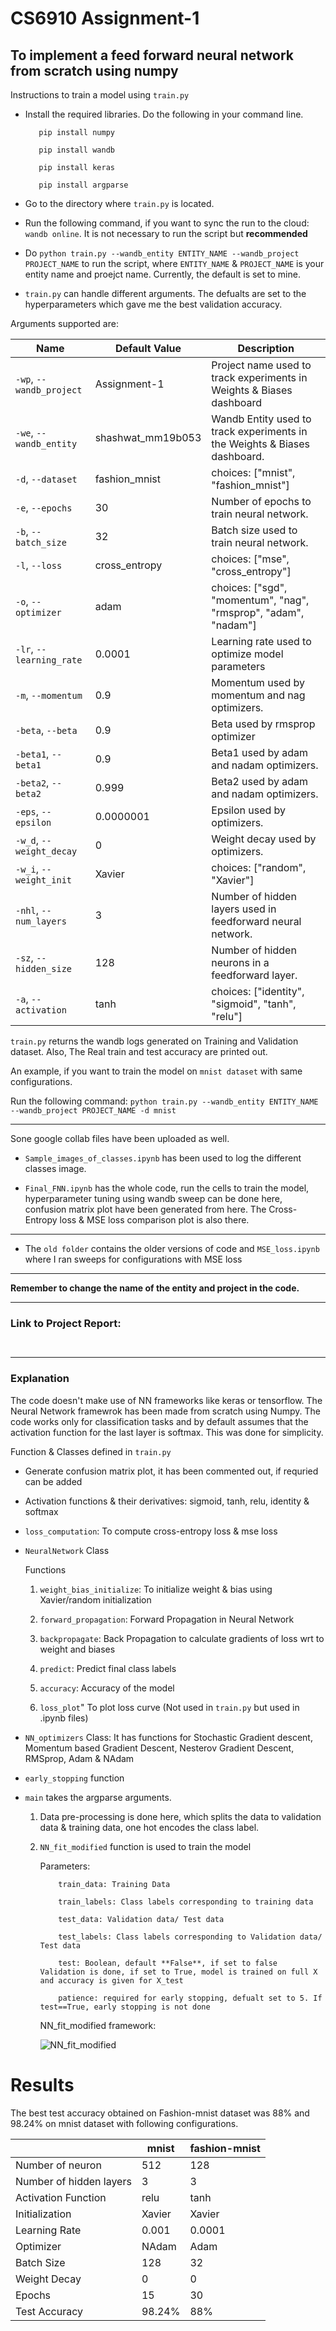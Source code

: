 # CS6910 Assignment-1

## **To implement a feed forward neural network from scratch using numpy**

Instructions to train a model using ```train.py```

- Install the required libraries. Do the following in your command line.
        
         pip install numpy
         
         pip install wandb
         
         pip install keras
         
         pip install argparse
         
- Go to the directory where ```train.py``` is located.

- Run the following command, if you want to sync the run to the cloud: ```wandb online```. It is not necessary to run the script but **recommended**

- Do ```python train.py --wandb_entity ENTITY_NAME --wandb_project PROJECT_NAME``` to run the script, where ```ENTITY_NAME``` & ```PROJECT_NAME``` is your entity name and proejct name. Currently, the default is set to mine.

- ```train.py``` can handle different arguments. The defualts are set to the hyperparameters which gave me the best validation accuracy.
     
 Arguments supported are:
     
| Name | Default Value | Description |
| --- | ------------- | ----------- |
| `-wp`, `--wandb_project` | Assignment-1 | Project name used to track experiments in Weights & Biases dashboard |
| `-we`, `--wandb_entity` | shashwat_mm19b053  | Wandb Entity used to track experiments in the Weights & Biases dashboard. |
| `-d`, `--dataset` | fashion_mnist | choices:  ["mnist", "fashion_mnist"] |
| `-e`, `--epochs` | 30 |  Number of epochs to train neural network.|
| `-b`, `--batch_size` | 32 | Batch size used to train neural network. | 
| `-l`, `--loss` | cross_entropy | choices:  ["mse", "cross_entropy"] |
| `-o`, `--optimizer` | adam | choices:  ["sgd", "momentum", "nag", "rmsprop", "adam", "nadam"] | 
| `-lr`, `--learning_rate` | 0.0001 | Learning rate used to optimize model parameters | 
| `-m`, `--momentum` | 0.9 | Momentum used by momentum and nag optimizers. |
| `-beta`, `--beta` | 0.9 | Beta used by rmsprop optimizer | 
| `-beta1`, `--beta1` | 0.9 | Beta1 used by adam and nadam optimizers. | 
| `-beta2`, `--beta2` | 0.999 | Beta2 used by adam and nadam optimizers. |
| `-eps`, `--epsilon` | 0.0000001 | Epsilon used by optimizers. |
| `-w_d`, `--weight_decay` | 0 | Weight decay used by optimizers. |
| `-w_i`, `--weight_init` | Xavier | choices:  ["random", "Xavier"] | 
| `-nhl`, `--num_layers` | 3 | Number of hidden layers used in feedforward neural network. | 
| `-sz`, `--hidden_size` | 128 | Number of hidden neurons in a feedforward layer. |
| `-a`, `--activation` | tanh | choices:  ["identity", "sigmoid", "tanh", "relu"] |

```train.py``` returns the wandb logs generated on Training and Validation dataset. Also, The Real train and test accuracy are printed out.

An example, if you want to train the model on ```mnist dataset``` with same configurations.

Run the following command: ```python train.py --wandb_entity ENTITY_NAME --wandb_project PROJECT_NAME -d mnist```

--------------------------------

Sone google collab files have been uploaded as well.

- ```Sample_images_of_classes.ipynb``` has been used to log the different classes image.

- ```Final_FNN.ipynb``` has the whole code, run the cells to train the model, hyperparameter tuning using wandb sweep can be done here, confusion matrix plot have been generated from here. The Cross-Entropy loss & MSE loss comparison plot is also there.

---------------------------------

- The ```old folder``` contains the older versions of code and ```MSE_loss.ipynb``` where I ran sweeps for configurations with MSE loss

---------------------------------

**Remember to change the name of the entity and project in the code.**

---------------------------------

### Link to Project Report:

``` ```

---------------------------------

### Explanation

The code doesn't make use of NN frameworks like keras or tensorflow. The Neural Network framewrok has been made from scratch using Numpy. The code works only for classification tasks and by default assumes that the activation function for the last layer is softmax. This was done for simplicity.

Function & Classes defined in ```train.py```

- Generate confusion matrix plot, it has been commented out, if requried can be added

- Activation functions & their derivatives: sigmoid, tanh, relu, identity & softmax

- ```loss_computation```: To compute cross-entropy loss & mse loss

- ```NeuralNetwork``` Class
     
     Functions
     
     1. ```weight_bias_initialize```: To initialize weight & bias using Xavier/random initialization
     
     2. ```forward_propagation```: Forward Propagation in Neural Network  
     
     3. ```backpropagate```: Back Propagation to calculate gradients of loss wrt to weight and biases
     
     4. ```predict```: Predict final class labels
     
     5. ```accuracy```: Accuracy of the model
     
     6. ```loss_plot```" To plot loss curve  (Not used in ```train.py``` but used in .ipynb files)
     
- ```NN_optimizers``` Class: It has functions for Stochastic Gradient descent, Momentum based Gradient Descent, Nesterov Gradient Descent, RMSprop, Adam & NAdam

- ```early_stopping``` function

- ```main``` takes the argparse arguments. 
     
     1. Data pre-processing is done here, which splits the data to validation data & training data, one hot encodes the class label.
     
     2. ```NN_fit_modified``` function is used to train the model
           
           Parameters:
           
                train_data: Training Data
                
                train_labels: Class labels corresponding to training data
                
                test_data: Validation data/ Test data
                
                test_labels: Class labels corresponding to Validation data/ Test data
                
                test: Boolean, default **False**, if set to false Validation is done, if set to True, model is trained on full X and accuracy is given for X_test
                
                patience: required for early stopping, defualt set to 5. If test==True, early stopping is not done
                
        
        NN_fit_modified framework:
        
        ![NN_fit_modified](https://user-images.githubusercontent.com/62668967/226163932-a43af751-676f-4220-8a2b-bc48895d976b.png)

 
# Results

The best test accuracy obtained on Fashion-mnist dataset was 88% and 98.24% on mnist dataset with following configurations.

 | | mnist | fashion-mnist |
 |---------|-------|--------------|
 | Number of neuron | 512 | 128 |
 | Number of hidden layers | 3 | 3 |
 | Activation Function | relu | tanh |
 | Initialization | Xavier | Xavier |
 | Learning Rate | 0.001 | 0.0001 |
 | Optimizer | NAdam | Adam |
 | Batch Size | 128 | 32 |
 | Weight Decay | 0 | 0 |
 | Epochs | 15 | 30 |
 | Test Accuracy | 98.24%| 88% |
     
            

